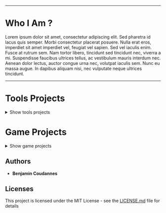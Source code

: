 -----------------

# Who I Am ?

Lorem ipsum dolor sit amet, consectetur adipiscing elit. Sed pharetra id lacus quis semper. Morbi consectetur placerat posuere. Nulla erat eros, imperdiet sit amet imperdiet vel, feugiat vel sapien. Sed vel iaculis enim. Fusce at rutrum sem. Nam tortor libero, tincidunt sed tincidunt nec, viverra a mi. Suspendisse faucibus ultrices tellus, ac vestibulum mauris interdum nec. Aenean dolor lectus, auctor congue urna nec, volutpat iaculis sem. Nunc eu massa augue. In dapibus aliquam nisi, nec vulputate neque ultrices tincidunt.

-----------------

# Tools Projects

<details><summary>Show tools projects</summary>
  
  <details><summary>Show EasySave</summary>
  
  ## EasySave

  Lorem ipsum dolor sit amet, consectetur adipiscing elit. Sed pharetra id lacus quis semper. Morbi consectetur placerat posuere. Nulla erat eros, imperdiet sit amet imperdiet vel, feugiat vel sapien. Sed vel iaculis enim. Fusce at rutrum sem. Nam tortor libero, tincidunt sed tincidunt nec, viverra a mi. Suspendisse faucibus ultrices tellus, ac vestibulum mauris interdum nec. Aenean dolor lectus, auctor congue urna nec, volutpat iaculis sem. Nunc eu massa augue. In dapibus aliquam nisi, nec vulputate neque ultrices tincidunt.

  </details>

<details><summary>Show TxtXored</summary>
  
  ## TxtXored

  [![star this repo](https://githubbadges.com/star.svg?user=RoseauFragile&repo=CryptoJava&style=default)] (https://github.com/RoseauFragile/CryptoJava)
  [![fork this repo](https://githubbadges.com/fork.svg?user=RoseauFragile&repo=CryptoJava&style=default)](https://github.com/RoseauFragile/CryptoJava/fork)

  Lorem ipsum dolor sit amet, consectetur adipiscing elit. Sed pharetra id lacus quis semper. Morbi consectetur placerat posuere. Nulla erat eros, imperdiet sit amet imperdiet vel, feugiat vel sapien. Sed vel iaculis enim. Fusce at rutrum sem. Nam tortor libero, tincidunt sed tincidunt nec, viverra a mi. Suspendisse faucibus ultrices tellus, ac vestibulum mauris interdum nec. Aenean dolor lectus, auctor congue urna nec, volutpat iaculis sem. Nunc eu massa augue. In dapibus aliquam nisi, nec vulputate neque ultrices tincidunt.

  <p align="center">
    <img src="https://github.com/RoseauFragile/PortFolio/blob/master/JavaXored_Xor.png" />
  </p>
  <sub>Capture of Xored-key decrypt menu</sub>
  </details>
</details>

# Game Projects

<details><summary>Show game projects</summary>
  
  <details><summary>Show Panik Rocket</summary>
    
  ## Panik Rocket
    
  <p align="center">
    <img src="https://github.com/RoseauFragile/PortFolio/blob/master/PanikRocket_InGame.png" width="600" height="400" />
  </p>
  <sub>In-Game capture of PanikRocket</sub>

          1. Lorem ipsum dolor sit amet, consectetur adipiscing elit. Sed pharetra id lacus quis semper. Morbi consectetur placerat posuere. Nulla erat eros, imperdiet sit amet imperdiet vel, feugiat vel sapien. Sed vel iaculis enim. Fusce at rutrum sem. Nam tortor libero, tincidunt sed tincidunt nec, viverra a mi. Suspendisse faucibus ultrices tellus, ac vestibulum mauris interdum nec. Aenean dolor lectus, auctor congue urna nec, volutpat iaculis sem. Nunc eu massa augue. In dapibus aliquam nisi, nec vulputate neque ultrices tincidunt.
  </details>

  <details><summary>Show Beware Of The Truth</summary>
  
  ## Beware Of The Truth
  
  Lorem ipsum dolor sit amet, consectetur adipiscing elit. Sed pharetra id lacus quis semper. Morbi consectetur placerat posuere. Nulla erat eros, imperdiet sit amet imperdiet vel, feugiat vel sapien. Sed vel iaculis enim. Fusce at rutrum sem. Nam tortor libero, tincidunt sed tincidunt nec, viverra a mi.

  </details>

  <details><summary>Show Lorann</summary>
  
  ## Lorann
  
  <p align="center">
    <img src="https://github.com/RoseauFragile/PortFolio/blob/master/Lorann.png" />
  </p>
  <sub>In-Game capture of Lorann</sub>


  Lorem ipsum dolor sit amet, consectetur adipiscing elit. Sed pharetra id lacus quis semper. Morbi consectetur placerat posuere. Nulla erat eros, imperdiet sit amet imperdiet vel, feugiat vel sapien. Sed vel iaculis enim. Fusce at rutrum sem. Nam tortor libero, tincidunt sed tincidunt nec, viverra a mi.

  </details>
</details>

## Authors

* **Benjamin Coudannes** 


## Licenses

This project is licensed under the MIT License - see the [LICENSE.md](LICENSE.md) file for details
